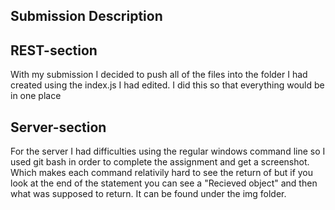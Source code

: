 ## Submission Description

## REST-section
With my submission I decided to push all of the files into the folder I had created using the index.js I had edited. I did this so that everything would be in one place

## Server-section
For the server I had difficulties using the regular windows command line so I used git bash in order to complete the assignment and get a screenshot. Which makes each command relativily hard to see the return of but if you look at the end of the statement you can see a "Recieved object" and then what was supposed to return. It can be found under the img folder.
